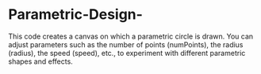 # Parametric-Design-
This code creates a canvas on which a parametric circle is drawn. You can adjust parameters such as the number of points (numPoints), the radius (radius), the speed (speed), etc., to experiment with different parametric shapes and effects.
